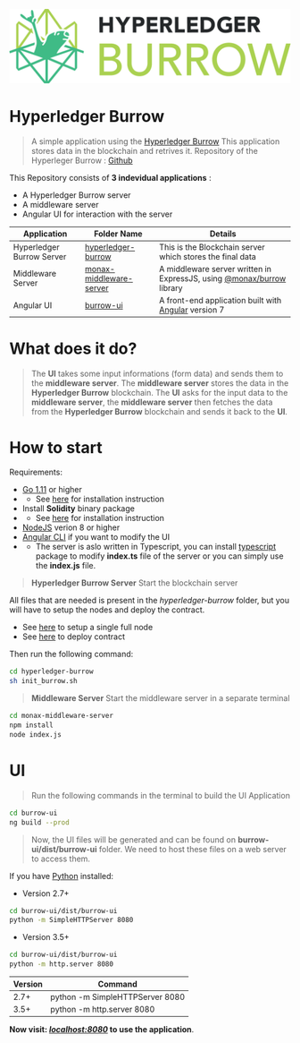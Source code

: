 ![](burrow.png)
# Hyperledger Burrow 
> A simple application using the [Hyperledger Burrow](https://www.hyperledger.org/projects/hyperledger-burrow)
> This application stores data in the blockchain and retrives it.
> Repository of the Hyperleger Burrow : [Github](https://github.com/hyperledger/burrow)

This Repository consists of **3 indevidual applications** :
  - A Hyperledger Burrow server
  - A middleware server
  - Angular UI for interaction with the server

| Application | Folder Name | Details |
| ------ | ------| ------ |
| Hyperledger Burrow Server | [hyperledger-burrow](hyperledger-burrow/) | This is the Blockchain server which stores the final data |
| Middleware Server | [monax-middleware-server](monax-middleware-server/) | A middleware server written in ExpressJS, using [@monax/burrow](https://www.npmjs.com/package/@monax/burrow) library |
| Angular UI | [burrow-ui](burrow-ui/) | A front-end application built with [Angular](https://angular.io) version 7 |

# What does it do?
> The **UI** takes some input informations (form data) and sends them to the **middleware server**.
> The **middleware server** stores the data in the **Hyperledger Burrow** blockchain.
> The **UI** asks for the input data to the **middleware server**, the **middleware server** then fetches the data from the **Hyperledger Burrow** blockchain and sends it back to the **UI**.

# How to start
Requirements:
  - [Go 1.11](https://golang.org/) or higher
  -  - See [here](https://github.com/hyperledger/burrow/blob/develop/docs/INSTALL.md) for installation instruction
  -  Install **Solidity** binary package
  -  - See [here](https://solidity.readthedocs.io/en/v0.5.3/installing-solidity.html) for installation instruction
  -  [NodeJS](https://nodejs.org/en/) verion 8 or higher
  -  [Angular CLI](https://angular.io/guide/quickstart) if you want to modify the UI
  -  - The server is aslo written in Typescript, you can install [typescript](https://www.npmjs.com/package/typescript) package to modify **index.ts** file of the server or you can simply use the **index.js** file.

> **Hyperledger Burrow Server**
> Start the blockchain server

All files that are needed is present in the *hyperledger-burrow* folder, but you will have to setup the nodes and deploy the contract. 
 -  See [here](https://github.com/hyperledger/burrow/blob/develop/docs/quickstart/single-full-node.md) to setup a single full node
 -  See [here](https://github.com/hyperledger/burrow/blob/develop/docs/quickstart/deploy-contracts.md) to deploy contract

Then run the following command:

```sh
cd hyperledger-burrow
sh init_burrow.sh
```

> **Middleware Server**
> Start the middleware server in a separate terminal
```sh
cd monax-middleware-server
npm install
node index.js
```

# UI
> Run the following commands in the terminal to build the UI Application

```sh
cd burrow-ui
ng build --prod
```

> Now, the UI files will be generated and can be found on **burrow-ui/dist/burrow-ui** folder.
> We need to host these files on a web server to access them.

If you have [Python](https://python.org) installed:

 - Version 2.7+
```sh
cd burrow-ui/dist/burrow-ui
python -m SimpleHTTPServer 8080
```

 - Version 3.5+

```sh
cd burrow-ui/dist/burrow-ui
python -m http.server 8080
```
| Version | Command |
| ------ | ------|
| 2.7+ | python -m SimpleHTTPServer 8080 |
| 3.5+ | python -m http.server 8080

**Now visit: *[localhost:8080](localhost:8080)* to use the application**.